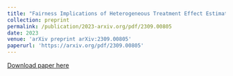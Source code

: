 ```yaml
---
title: "Fairness Implications of Heterogeneous Treatment Effect Estimation with Machine Learning Methods in Policy-making"
collection: preprint
permalink: /publication/2023-arxiv.org/pdf/2309.00805
date: 2023
venue: 'arXiv preprint arXiv:2309.00805'
paperurl: 'https://arxiv.org/pdf/2309.00805'
---
```

[Download paper here](https://arxiv.org/pdf/2309.00805)
